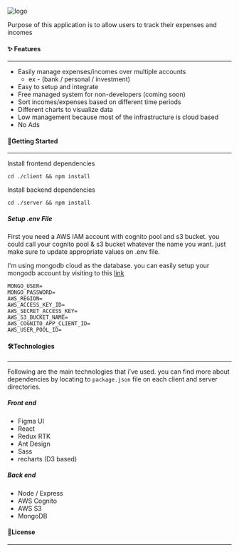 ![logo](https://budgetbook.s3.ap-south-1.amazonaws.com/Budgetbook..png)

Purpose of this application is to allow users to track their expenses and incomes

#### ✨ Features
---
- Easily manage expenses/incomes over multiple accounts
  - ex - (bank / personal / investment)
- Easy to setup and integrate
- Free managed system for non-developers (coming soon)
- Sort incomes/expenses based on different time periods
- Different charts to visualize data
- Low management because most of the infrastructure is cloud based
- No Ads

#### 🚀Getting Started
---
Install frontend dependencies

```
cd ./client && npm install
```
Install backend dependencies
```
cd ./server && npm install
```
##### Setup .env File
First you need a AWS IAM account with cognito pool and s3 bucket. you could call your cognito pool & s3 bucket whatever the name you want. just make sure to update appropriate values on .env file.

I'm using mongodb cloud as the database. you can easily setup your mongodb account by visiting to this [link](https://www.mongodb.com/)

```
MONGO_USER=
MONGO_PASSWORD=
AWS_REGION=
AWS_ACCESS_KEY_ID=
AWS_SECRET_ACCESS_KEY=
AWS_S3_BUCKET_NAME=
AWS_COGNITO_APP_CLIENT_ID=
AWS_USER_POOL_ID=
```

#### 🛠️Technologies
---
Following are the main technologies that i've used. you can find more about dependencies by locating to ``package.json`` file on each client and server directories.
##### Front end
-   Figma UI
-   React
-   Redux RTK
-   Ant Design
-   Sass
-   recharts (D3 based)

##### Back end
- Node / Express
- AWS Cognito
- AWS S3
- MongoDB

#### 📜License
---